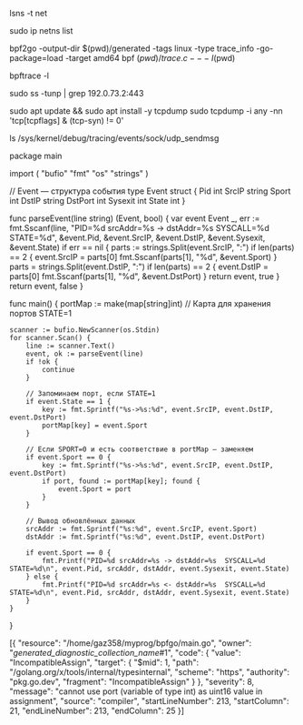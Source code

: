 lsns -t net


sudo ip netns list


bpf2go -output-dir $(pwd)/generated -tags linux -type trace_info -go-package=load -target amd64 bpf $(pwd)/trace.c -- -I$(pwd)

bpftrace -l

sudo ss -tunp | grep 192.0.73.2:443


sudo apt update && sudo apt install -y tcpdump
sudo tcpdump -i any -nn 'tcp[tcpflags] & (tcp-syn) != 0'

ls /sys/kernel/debug/tracing/events/sock/udp_sendmsg


package main

import (
	"bufio"
	"fmt"
	"os"
	"strings"
)

// Event — структура события
type Event struct {
	Pid     int
	SrcIP   string
	Sport   int
	DstIP   string
	DstPort int
	Sysexit int
	State   int
}

func parseEvent(line string) (Event, bool) {
	var event Event
	_, err := fmt.Sscanf(line, "PID=%d srcAddr=%s -> dstAddr=%s SYSCALL=%d STATE=%d",
		&event.Pid, &event.SrcIP, &event.DstIP, &event.Sysexit, &event.State)
	if err == nil {
		parts := strings.Split(event.SrcIP, ":")
		if len(parts) == 2 {
			event.SrcIP = parts[0]
			fmt.Sscanf(parts[1], "%d", &event.Sport)
		}
		parts = strings.Split(event.DstIP, ":")
		if len(parts) == 2 {
			event.DstIP = parts[0]
			fmt.Sscanf(parts[1], "%d", &event.DstPort)
		}
		return event, true
	}
	return event, false
}

func main() {
	portMap := make(map[string]int) // Карта для хранения портов STATE=1

	scanner := bufio.NewScanner(os.Stdin)
	for scanner.Scan() {
		line := scanner.Text()
		event, ok := parseEvent(line)
		if !ok {
			continue
		}

		// Запоминаем порт, если STATE=1
		if event.State == 1 {
			key := fmt.Sprintf("%s->%s:%d", event.SrcIP, event.DstIP, event.DstPort)
			portMap[key] = event.Sport
		}

		// Если SPORT=0 и есть соответствие в portMap — заменяем
		if event.Sport == 0 {
			key := fmt.Sprintf("%s->%s:%d", event.SrcIP, event.DstIP, event.DstPort)
			if port, found := portMap[key]; found {
				event.Sport = port
			}
		}

		// Вывод обновлённых данных
		srcAddr := fmt.Sprintf("%s:%d", event.SrcIP, event.Sport)
		dstAddr := fmt.Sprintf("%s:%d", event.DstIP, event.DstPort)

		if event.Sport == 0 {
			fmt.Printf("PID=%d srcAddr=%s -> dstAddr=%s  SYSCALL=%d STATE=%d\n", event.Pid, srcAddr, dstAddr, event.Sysexit, event.State)
		} else {
			fmt.Printf("PID=%d srcAddr=%s <- dstAddr=%s  SYSCALL=%d STATE=%d\n", event.Pid, srcAddr, dstAddr, event.Sysexit, event.State)
		}
	}
}

[{
	"resource": "/home/gaz358/myprog/bpfgo/main.go",
	"owner": "_generated_diagnostic_collection_name_#1",
	"code": {
		"value": "IncompatibleAssign",
		"target": {
			"$mid": 1,
			"path": "/golang.org/x/tools/internal/typesinternal",
			"scheme": "https",
			"authority": "pkg.go.dev",
			"fragment": "IncompatibleAssign"
		}
	},
	"severity": 8,
	"message": "cannot use port (variable of type int) as uint16 value in assignment",
	"source": "compiler",
	"startLineNumber": 213,
	"startColumn": 21,
	"endLineNumber": 213,
	"endColumn": 25
}]




